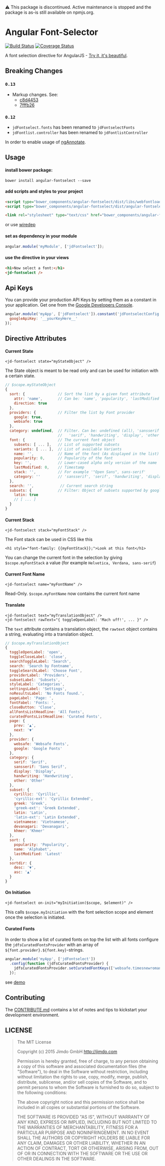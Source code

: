 ⚠️ This package is discontinued. Active maintenance is stopped and the package is as-is still available on npmjs.org.

Angular Font-Selector
=====================

[![Build Status](https://travis-ci.org/Jimdo/angular-fontselect.svg?branch=master)](https://travis-ci.org/Jimdo/angular-fontselect)
[![Coverage Status](https://img.shields.io/coveralls/Jimdo/angular-fontselect.svg)](https://coveralls.io/r/Jimdo/angular-fontselect?branch=master)

A font selection directive for AngularJS - [Try it, it's beautiful](http://jimdo.github.io/angular-fontselect/).


Breaking Changes
----------------

### `0.13`

  - Markup changes. See:
     - [c8d4453](https://github.com/Jimdo/angular-fontselect/commit/c8d4453e48aaacb1c79b367a00f7cfe2f933bdd6)
     - [7fffb26](https://github.com/Jimdo/angular-fontselect/commit/7fffb260572e935473b93a1e2ab8c81b6c89f27b)

### `0.12`

  - `jdFontselect.fonts` has been renamed to `jdFontselectFonts`
  - `jdFontlist.controller` has been renamed to `jdFontlistController`

  In order to enable usage of [ngAnnotate](https://github.com/olov/ng-annotate).


Usage
-----

#### install bower package:

	bower install angular-fontselect --save

#### add scripts and styles to your project

```html
<script type="bower_components/angular-fontselect/dist/libs/webfontloader.js"></script>
<script type="bower_components/angular-fontselect/dist/angular-fontselect.js"></script>
```

```html
<link rel="stylesheet" type="text/css" href="bower_components/angular-fontselect/dist/angular-fontselect.css">
```

or use [wiredep](https://www.google.de/search?q=wiredep+js)

#### set as dependency in your module

```js
angular.module('myModule', ['jdFontselect']);
```

#### use the directive in your views

```html
<h1>Now select a font:</h1>
<jd-fontselect />
```


Api Keys
--------

You can provide your production API Keys by setting them as a constant in your application.
Get one from the [Google Developers Console](https://developers.google.com/fonts/docs/developer_api#Auth).

```js
angular.module('myApp', ['jdFontselect']).constant('jdFontselectConfig', {
  googleApiKey: '__yourKeyHere__'
});
```


Directive Attributes
--------------------

#### Current State

	<jd-fontselect state="myStateObject" />

The State object is meant to be read only and can be used for initiation with a
certain state.

```js
// $scope.myStateObject
{
  sort: {               // Sort the list by a given font attribute
    attr: 'name',       // Can be: 'name', 'popularity', 'lastModified'
    direction: true
  },
  providers: {          // Filter the list by Font provider
    google: true,
    websafe: true
  },
  category: undefined,  // Filter. Can be: undefined (all), 'sansserif',
                        //   'serif', 'handwriting', 'display', 'other'
  font: {               // The current font object
    subsets: [ ... ],   // List of supported subsets
    variants: [ ... ],  // List of available Variants
    name: '',           // Name of the font (As displayed in the list)
    popularity: 0,      // Popularity of the font
    key: '',            // Lower-cased alpha only version of the name
    lastModified: 0,    // Timestamp
    stack: '',			// For example '"Open Sans", sans-serif'
    category: ''        // 'sansserif', 'serif', 'handwriting', 'display', 'other'
  },
  search: '',            // Current search string
  subsets: {            // Filter: Object of subsets supported by google
    latin: true
    // [ ... ]
  }
}

```

#### Current Stack

	<jd-fontselect stack="myFontStack" />

The Font stack can be used in CSS like this

	<h1 style="font-family: {{myFontStack}};">Look at this font</h1>

You can change the current font in the selection by giving
`$scope.myFontStack` a value (for example `Helvetica, Verdana, sans-serif`)

#### Current Font Name

	<jd-fontselect name="myFontName" />

Read-Only. `$scope.myFontName` now contains the current font name

#### Translate

	<jd-fontselect text="myTranslationObject" />
	<jd-fontselect rawText="{ toggleOpenLabel: 'Mach uff!', ... }" />

The `text` attribute contains a translation object, the `rawtext` object contains a
string, evaluating into a translation object.

```js
// $scope.myTranslationObject
{
  toggleOpenLabel: 'open',
  toggleCloseLabel: 'close',
  searchToggleLabel: 'Search',
  search: 'Search by Fontname',
  toggleSearchLabel: 'Choose Font',
  providerLabel: 'Providers',
  subsetLabel: 'Subsets',
  styleLabel: 'Categories',
  settingsLabel: 'Settings',
  noResultsLabel: 'No Fonts found.',
  pageLabel: 'Page: ',
  fontFabel: 'Fonts: ',
  closeButton: 'Close',
  allFontsListHeadline: 'All Fonts',
  curatedFontsListHeadline: 'Curated Fonts',
  page: {
    prev: '▲',
    next: '▼'
  },
  provider: {
    websafe: 'Websafe Fonts',
    google: 'Google Fonts'
  },
  category: {
    serif: 'Serif',
    sansserif: 'Sans Serif',
    display: 'Display',
    handwriting: 'Handwriting',
    other: 'Other'
  },
  subset: {
    cyrillic: 'Cyrillic',
    'cyrillic-ext': 'Cyrillic Extended',
    greek: 'Greek',
    'greek-ext': 'Greek Extended',
    latin: 'Latin',
    'latin-ext': 'Latin Extended',
    vietnamese: 'Vietnamese',
    devanagari: 'Devanagari',
    khmer: 'Khmer'
  },
  sort: {
    popularity: 'Popularity',
    name: 'Alphabet',
    lastModified: 'Latest'
  },
  sortdir: {
    desc: '▼',
    asc: '▲'
  }
}
```

#### On Initiation

	<jd-fontselect on-init="myInitiation($scope, $element)" />

This calls `$scope.myInitiation` with the font selection scope and element
once the selection is initiated.


#### Curated Fonts

In order to show a list of curated fonts on top the list with all fonts
configure the `jdfsCuratedFontsProvider` with an array of `${font.provider}.${font.key}`-strings.

```js
angular.module('myApp', ['jdFontselect'])
  .config(function (jdfsCuratedFontsProvider) {
    jdfsCuratedFontsProvider.setCuratedFontKeys(['websafe.timesnewroman', 'google.alef']);
  });
```

see [demo](https://github.com/Jimdo/angular-fontselect/blob/4446fbc4ed7d56cd2e8c19cadcaadfa284b37dfe/demo/app.js#L5-L7)


Contributing
------------

The [CONTRIBUTE.md](https://github.com/Jimdo/angular-fontselect/blob/master/CONTRIBUTE.md)
contains a lot of notes and tips to kickstart your development environment.


LICENSE
-------

> The MIT License
> 
> Copyright (c) 2015 Jimdo GmbH http://jimdo.com
> 
> Permission is hereby granted, free of charge, to any person obtaining a copy
> of this software and associated documentation files (the "Software"), to deal
> in the Software without restriction, including without limitation the rights
> to use, copy, modify, merge, publish, distribute, sublicense, and/or sell
> copies of the Software, and to permit persons to whom the Software is
> furnished to do so, subject to the following conditions:
> 
> The above copyright notice and this permission notice shall be included in
> all copies or substantial portions of the Software.
> 
> THE SOFTWARE IS PROVIDED "AS IS", WITHOUT WARRANTY OF ANY KIND, EXPRESS OR
> IMPLIED, INCLUDING BUT NOT LIMITED TO THE WARRANTIES OF MERCHANTABILITY,
> FITNESS FOR A PARTICULAR PURPOSE AND NONINFRINGEMENT. IN NO EVENT SHALL THE
> AUTHORS OR COPYRIGHT HOLDERS BE LIABLE FOR ANY CLAIM, DAMAGES OR OTHER
> LIABILITY, WHETHER IN AN ACTION OF CONTRACT, TORT OR OTHERWISE, ARISING FROM,
> OUT OF OR IN CONNECTION WITH THE SOFTWARE OR THE USE OR OTHER DEALINGS IN
> THE SOFTWARE.

